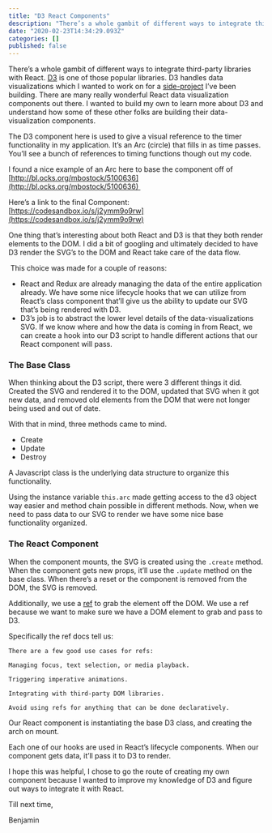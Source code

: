 ```yaml
---
title: "D3 React Components"
description: "There’s a whole gambit of different ways to integrate third-party libraries with React. D3 is one of those popular libraries. D3 handles…"
date: "2020-02-23T14:34:29.093Z"
categories: []
published: false
---
```


There’s a whole gambit of different ways to integrate third-party libraries with React. [D3](https://d3js.org/) is one of those popular libraries. D3 handles data visualizations which I wanted to work on for a [side-project](https://github.com/benschac/goal_buddy) I’ve been building. There are many really wonderful React data visualization components out there. I wanted to build my own to learn more about D3 and understand how some of these other folks are building their data-visualization components.

The D3 component here is used to give a visual reference to the timer functionality in my application. It’s an Arc (circle) that fills in as time passes. You’ll see a bunch of references to timing functions though out my code.

I found a nice example of an Arc here to base the component off of [http://bl.ocks.org/mbostock/5100636](http://bl.ocks.org/mbostock/5100636) 

Here’s a link to the final Component: [https://codesandbox.io/s/j2ymm9o9rw](https://codesandbox.io/s/j2ymm9o9rw)

  

One thing that’s interesting about both React and D3 is that they both render elements to the DOM. I did a bit of googling and ultimately decided to have D3 render the SVG’s to the DOM and React take care of the data flow.

 This choice was made for a couple of reasons:

-   React and Redux are already managing the data of the entire application already. We have some nice lifecycle hooks that we can utilize from React’s class component that’ll give us the ability to update our SVG that’s being rendered with D3.
-   D3’s job is to abstract the lower level details of the data-visualizations SVG. If we know where and how the data is coming in from React, we can create a hook into our D3 script to handle different actions that our React component will pass.

### The Base Class

When thinking about the D3 script, there were 3 different things it did. Created the SVG and rendered it to the DOM, updated that SVG when it got new data, and removed old elements from the DOM that were not longer being used and out of date.

With that in mind, three methods came to mind.

-   Create
-   Update
-   Destroy

A Javascript class is the underlying data structure to organize this functionality.

Using the instance variable `this.arc` made getting access to the d3 object way easier and method chain possible in different methods. Now, when we need to pass data to our SVG to render we have some nice base functionality organized.

### The React Component

When the component mounts, the SVG is created using the `.create` method. When the component gets new props, it’ll use the `.update` method on the base class. When there’s a reset or the component is removed from the DOM, the SVG is removed.

Additionally, we use a [ref](https://reactjs.org/docs/refs-and-the-dom.html) to grab the element off the DOM. We use a ref because we want to make sure we have a DOM element to grab and pass to D3.

Specifically the ref docs tell us:

```
There are a few good use cases for refs:

Managing focus, text selection, or media playback.

Triggering imperative animations.

Integrating with third-party DOM libraries.

Avoid using refs for anything that can be done declaratively.
```

Our React component is instantiating the base D3 class, and creating the arch on mount. 

  

Each one of our hooks are used in React’s lifecycle components. When our component gets data, it’ll pass it to D3 to render.

I hope this was helpful, I chose to go the route of creating my own component because I wanted to improve my knowledge of D3 and figure out ways to integrate it with React.

Till next time,

Benjamin
